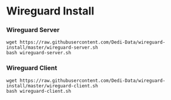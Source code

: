 # Wireguard Install

### Wireguard Server
```
wget https://raw.githubusercontent.com/Dedi-Data/wireguard-install/master/wireguard-server.sh
bash wireguard-server.sh
```
### Wireguard Client
```
wget https://raw.githubusercontent.com/Dedi-Data/wireguard-install/master/wireguard-client.sh
bash wireguard-client.sh
```
